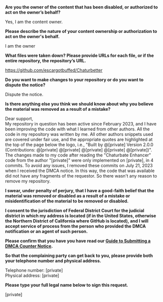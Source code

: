 **Are you the owner of the content that has been disabled, or authorized to act on the owner’s behalf?**

Yes, I am the content owner.

**Please describe the nature of your content ownership or authorization to act on the owner's behalf.**

I am the owner

**What files were taken down? Please provide URLs for each file, or if the entire repository, the repository’s URL.**

https://github.com/escargotbuffed/Chaturbetter

**Do you want to make changes to your repository or do you want to dispute the notice?**

Dispute the notice.

**Is there anything else you think we should know about why you believe the material was removed as a result of a mistake?**

Dear support,  
My repository in question has been active since February 2023, and I have been improving the code with what I learned from other authors. All the code in my repository was written by me. All other authors snippets used are covered under fair use, and the appropriate quotes are highlighted at the top of the page below the logo, i.e., "Built by @[private] Version 2.0.0 (Contributions: @[private] @[private] @[private] @[private] @[private])".  
The changes made to my code after reading the "Chaturbate Enhancer" code from the author "[private]" were only implemented on [private], in 4 commits. To avoid any issues, I removed these commits on July 21, 2023 when I received the DMCA notice. In this way, the code that was available did not have any fragments of the requestor. So there wasn't any reason to remove my repository.

**I swear, under penalty of perjury, that I have a good-faith belief that the material was removed or disabled as a result of a mistake or misidentification of the material to be removed or disabled.**

**I consent to the jurisdiction of Federal District Court for the judicial district in which my address is located (if in the United States, otherwise the Northern District of California where GitHub is located), and I will accept service of process from the person who provided the DMCA notification or an agent of such person.**

**Please confirm that you have you have read our <a href="https://docs.github.com/articles/guide-to-submitting-a-dmca-counter-notice">Guide to Submitting a DMCA Counter Notice</a>.**

**So that the complaining party can get back to you, please provide both your telephone number and physical address.**

Telephone number: [private]  
Physical address: [private]

**Please type your full legal name below to sign this request.**

[private]
